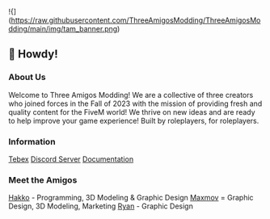 !{](https://raw.githubusercontent.com/ThreeAmigosModding/ThreeAmigosModding/main/img/tam_banner.png)

## 👋 Howdy!

### About Us

Welcome to Three Amigos Modding! We are a collective of three creators who joined forces in the Fall of 2023 with the mission of providing fresh and quality content for the FiveM world!  We thrive on new ideas and are ready to help improve your game experience! Built by roleplayers, for roleplayers.

### Information
[Tebex](https://threeamigos.shop)
[Discord Server](https://discord.gg/YzC4Du7WYm)
[Documentation](https://docs.threeamigos.shop)

### Meet the Amigos

[Hakko](https://github.com/hakkodevelopment) - Programming, 3D Modeling & Graphic Design
[Maxmov](https://youtube.com/maxmov) = Graphic Design, 3D Modeling, Marketing
[Ryan](https://discord.com/users/404062280456863745) - Graphic Design

